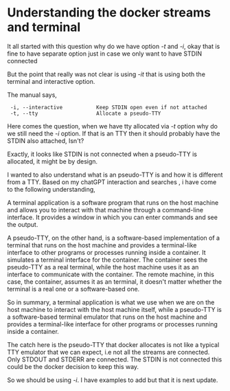 # Understanding the docker streams and terminal

It all started with this question why do we have option *-t* and *-i*, okay that is
fine to have separate option just in case we only want to have STDIN connected

But the point that really was not clear is using *-it* that is using both the
terminal and interactive option. 

The manual says,

``````
 -i, --interactive           Keep STDIN open even if not attached
 -t, --tty                   Allocate a pseudo-TTY

 ``````
 Here comes the question, when we have tty allocated via *-t* option why do we
 still need the *-i* option. If that is an TTY then it should probably have the
 STDIN also attached, Isn't?

 Exactly, it looks like STDIN is not connected when a pseudo-TTY is allocated,
 it might be by design.

 I wanted to also understand what is an pseudo-TTY is and how it is different
 from a TTY. Based on my chatGPT interaction and searches , i have come to the
 following understanding,

 A terminal application is a software program that runs on the host machine and
 allows you to interact with that machine through a command-line interface.
 It provides a window in which you can enter commands and see the output.

A pseudo-TTY, on the other hand, is a software-based implementation of a 
terminal that runs on the host machine and provides a terminal-like interface
to other programs or processes running inside a container.
It simulates a terminal interface for the container. The container sees the
pseudo-TTY as a real terminal, while the host machine uses it as an interface to
communicate with the container. The remote machine, in this case, the container,
assumes it as an terminal, it doesn't matter whether the terminal is a real one
or a software-based one.

So in summary, a terminal application is what we use when we are on the host 
machine to interact with the host machine itself, while a pseudo-TTY is a
software-based terminal emulator that runs on the host machine and provides a
terminal-like interface for other programs or processes running inside a 
container.

The catch here is the pseudo-TTY that docker allocates is not like a typical
TTY emulator that we can expect, i.e not all the streams are connected. Only
STDOUT and STDERR are connected. The STDIN is not connected this could be the
docker decision to keep this way.

So we should be using *-i*. I have examples to add but that it is next update.





